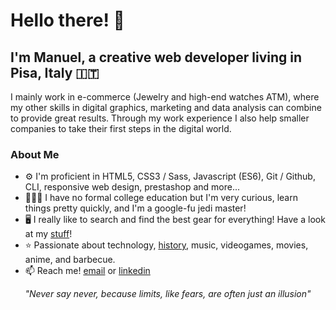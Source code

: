 # Hello there! 👋
## I'm Manuel, a creative web developer living in Pisa, Italy 🇮🇹

I mainly work in e-commerce (Jewelry and high-end watches ATM), where my other skills in digital graphics, marketing and data analysis can combine to provide great results. Through my work experience I also help smaller companies to take their first steps in the digital world.

### About Me
- ⚙️ I'm proficient in HTML5, CSS3 / Sass, Javascript (ES6), Git / Github, CLI, responsive web design, prestashop and more...
- 👨🏻‍💻 I have no formal college education but I'm very curious, learn things pretty quickly, and I'm a google-fu jedi master!
- 🖥 I really like to search and find the best gear for everything! Have a look at my [stuff]()!
- ⭐️ Passionate about technology, [history](https://history.stackexchange.com/users/38501/viralk), music, videogames, movies, anime, and barbecue.
- 📫 Reach me! [email](mailto:manuel.coiai@gmail.com) or [linkedin](https://www.linkedin.com/in/manuelcoiai/)

<p align="center">
  <i>"Never say never, because limits, like fears, are often just an illusion"</i>
</p>
